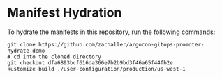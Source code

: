 # Manifest Hydration

To hydrate the manifests in this repository, run the following commands:

```shell
git clone https://github.com/zachaller/argocon-gitops-promoter-hydrate-demo
# cd into the cloned directory
git checkout dfa6893bcf616da366e7b2b9bd3f46a65f44fb2e
kustomize build ./user-configuration/production/us-west-1
```
